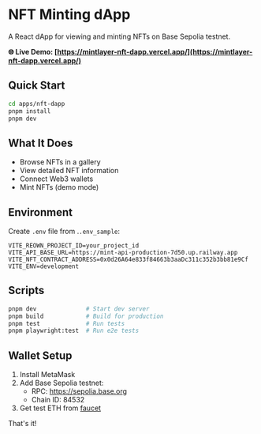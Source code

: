# NFT Minting dApp

A React dApp for viewing and minting NFTs on Base Sepolia testnet.

**🌐 Live Demo: [https://mintlayer-nft-dapp.vercel.app/](https://mintlayer-nft-dapp.vercel.app/)**

## Quick Start

```bash
cd apps/nft-dapp
pnpm install
pnpm dev
```

## What It Does

- Browse NFTs in a gallery
- View detailed NFT information
- Connect Web3 wallets
- Mint NFTs (demo mode)

## Environment

Create `.env` file from .`.env_sample`:

```env
VITE_REOWN_PROJECT_ID=your_project_id
VITE_API_BASE_URL=https://mint-api-production-7d50.up.railway.app
VITE_NFT_CONTRACT_ADDRESS=0x0d26A64e833f84663b3aaDc311c352b3bb81e9Cf
VITE_ENV=development
```

## Scripts

```bash
pnpm dev              # Start dev server
pnpm build            # Build for production
pnpm test             # Run tests
pnpm playwright:test  # Run e2e tests
```

## Wallet Setup

1. Install MetaMask
2. Add Base Sepolia testnet:
   - RPC: https://sepolia.base.org
   - Chain ID: 84532
3. Get test ETH from [faucet](https://www.coinbase.com/faucets/base-ethereum-sepolia-faucet)

That's it!
